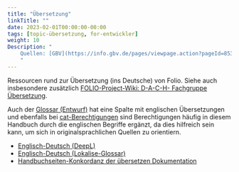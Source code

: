 ```yaml
---
title: "Übersetzung"
linkTitle: ""
date: 2023-02-01T00:00:00-00:00
tags: [topic-übersetzung, for-entwickler]
weight: 10
Description: "
    Quellen: [GBV](https://info.gbv.de/pages/viewpage.action?pageId=853016746)
    "
---
```


Ressourcen rund zur Übersetzung (ins Deutsche) von Folio. Siehe auch insbesondere zusätzlich [FOLIO-Project-Wiki: D-A-C-H- Fachgruppe Übersetzung](https://wiki.folio.org/pages/viewpage.action?pageId=33947726&src=contextnavpagetreemode).

Auch der [Glossar (Entwurf)](https://info.gbv.de/pages/viewpage.action?pageId=839188694) hat eine Spalte mit englischen Übersetzungen und ebenfalls bei [cat-Berechtigungen](https://info.gbv.de/display/FOLIOGBVEXTERN/cat-Berechtigungen) sind Berechtigungen häufig in diesem Handbuch durch die englischen Begriffe ergänzt, da dies hilfreich sein kann, um sich in originalsprachlichen Quellen zu orientiern.

-   [Englisch-Deutsch (DeepL)](https://info.gbv.de/pages/viewpage.action?pageId=849379733)
-   [Englisch-Deutsch (Lokalise-Glossar)](https://info.gbv.de/pages/viewpage.action?pageId=843841657)
-   [Handbuchseiten-Konkordanz der übersetzen Dokumentation](https://info.gbv.de/pages/viewpage.action?pageId=853016752)
